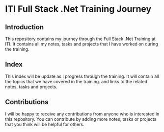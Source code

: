 # ITI Full Stack .Net Training Journey

## Introduction

This repository contains my journey through the Full Stack .Net Training at ITI. It contains all my notes, tasks and projects that I have worked on during the training.

## Index

This index will be update as I progress through the training. It will contain all the topics that we have covered in the training. and links to the related notes, tasks and projects.

## Contributions

I will be happy to receive any contributions from anyone who is interested in this repository. You can contribute by adding more notes, tasks or projects that you think will be helpful for others.
